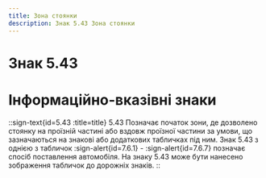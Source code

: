 ```yaml
---
title: Зона стоянки
description: Знак 5.43 Зона стоянки
---
```

# Знак 5.43
# Інформаційно-вказівні знаки
::sign-text{id=5.43 :title=title}
5.43 Позначає початок зони, де дозволено стоянку на проїзній частині або вздовж проїзної частини за умови, що зазначаються на знакові або додаткових табличках під ним.
Знак 5.43 з однією з табличок :sign-alert{id=7.6.1} - :sign-alert{id=7.6.7} позначає спосіб поставлення автомобіля.
На знаку 5.43 може бути нанесено зображення табличок до дорожніх знаків.
::